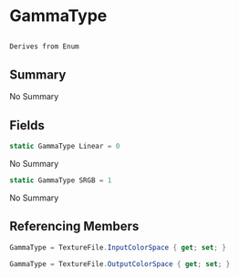 # GammaType

## 
```c#
Derives from Enum
```

## Summary

No Summary
## Fields

```c#
static GammaType Linear = 0
```
No Summary
```c#
static GammaType SRGB = 1
```
No Summary
## Referencing Members

```c#
GammaType = TextureFile.InputColorSpace { get; set; } 
```
```c#
GammaType = TextureFile.OutputColorSpace { get; set; } 
```
